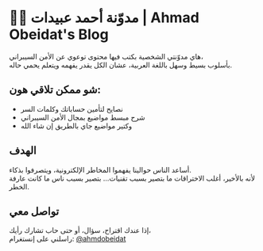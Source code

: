 # 👨‍💻 مدوّنة أحمد عبيدات | Ahmad Obeidat's Blog

هاي مدوّنتي الشخصية بكتب فيها محتوى توعوي عن الأمن السيبراني،  
بأسلوب بسيط وسهل باللغة العربية، عشان الكل يقدر يفهمه ويتعلم يحمي حاله.

## شو ممكن تلاقي هون:
- نصايح لتأمين حساباتك وكلمات السر  
- شرح مبسط مواضيع بمجال الأمن السيبراني
- وكتير مواضيع جاي بالطريق إن شاء الله

## الهدف
أساعد الناس حوالينا يفهموا المخاطر الإلكترونية، ويتصرفوا بذكاء.  
لأنه بالأخير، أغلب الاختراقات ما بتصير بسبب تقنيات… بتصير بسبب ناس ما كانت عارفة الخطر.

## تواصل معي
إذا عندك اقتراح، سؤال، أو حتى حاب تشارك رأيك،  
راسلني على إنستغرام: [@ahmdobeidat](https://instagram.com/ahmdobeidat)
